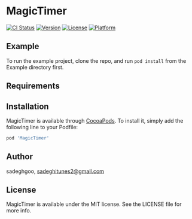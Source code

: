 # MagicTimer

[![CI Status](https://img.shields.io/travis/sadeghgoo/MagicTimer.svg?style=flat)](https://travis-ci.org/sadeghgoo/MagicTimer)
[![Version](https://img.shields.io/cocoapods/v/MagicTimer.svg?style=flat)](https://cocoapods.org/pods/MagicTimer)
[![License](https://img.shields.io/cocoapods/l/MagicTimer.svg?style=flat)](https://cocoapods.org/pods/MagicTimer)
[![Platform](https://img.shields.io/cocoapods/p/MagicTimer.svg?style=flat)](https://cocoapods.org/pods/MagicTimer)

## Example

To run the example project, clone the repo, and run `pod install` from the Example directory first.

## Requirements

## Installation

MagicTimer is available through [CocoaPods](https://cocoapods.org). To install
it, simply add the following line to your Podfile:

```ruby
pod 'MagicTimer'
```

## Author

sadeghgoo, sadeghitunes2@gmail.com

## License

MagicTimer is available under the MIT license. See the LICENSE file for more info.
